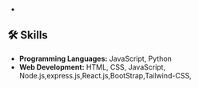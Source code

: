 -
## 🛠️ Skills
- **Programming Languages:** JavaScript, Python
- **Web Development:** HTML, CSS, JavaScript, Node.js,express.js,React.js,BootStrap,Tailwind-CSS,

